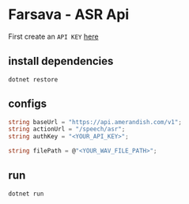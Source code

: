 
# Farsava - ASR Api

First create an `API KEY` [here](https://panel.amerandish.com/)

## install dependencies

```
dotnet restore
```

## configs
```c#
string baseUrl = "https://api.amerandish.com/v1";
string actionUrl = "/speech/asr";
string authKey = "<YOUR_API_KEY>";

string filePath = @"<YOUR_WAV_FILE_PATH>";
```

## run

```bash
dotnet run
```

